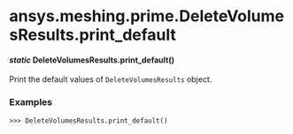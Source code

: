 # ansys.meshing.prime.DeleteVolumesResults.print_default



#### *static* DeleteVolumesResults.print_default()

Print the default values of `DeleteVolumesResults` object.

### Examples

```pycon
>>> DeleteVolumesResults.print_default()
```

<!-- !! processed by numpydoc !! -->
